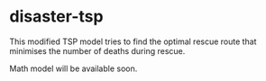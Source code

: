 # disaster-tsp
This modified TSP model tries to find the optimal rescue route that minimises the number of deaths during rescue. 

Math model will be available soon.
